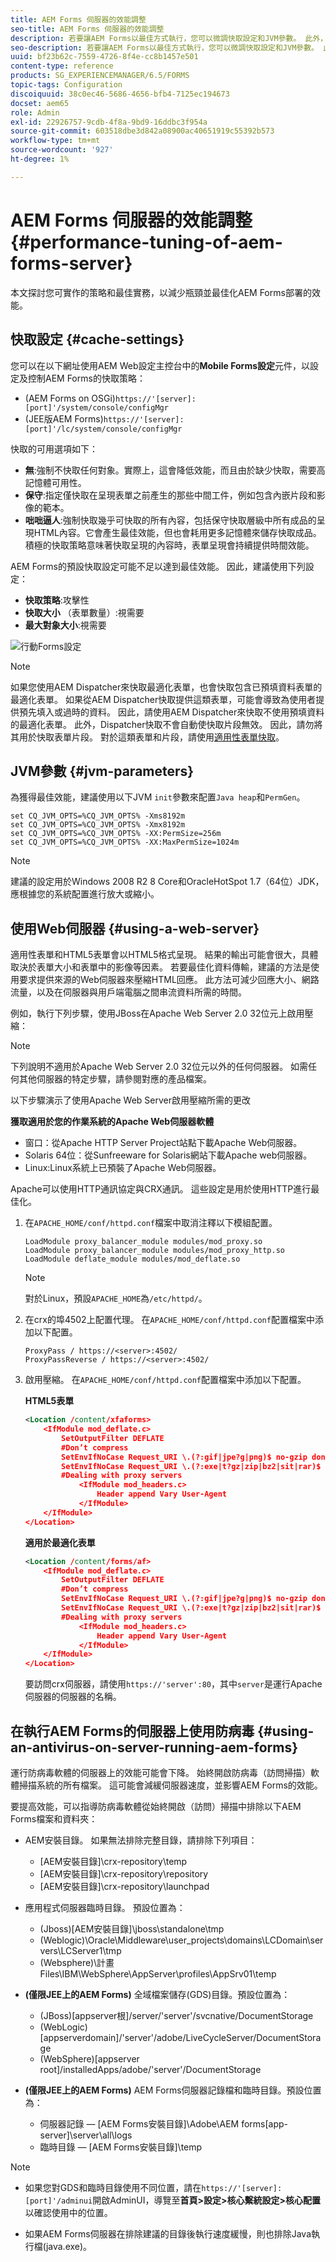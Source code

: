 ```yaml
---
title: AEM Forms 伺服器的效能調整
seo-title: AEM Forms 伺服器的效能調整
description: 若要讓AEM Forms以最佳方式執行，您可以微調快取設定和JVM參數。 此外，使用Web伺服器可提升AEM Forms部署的效能。
seo-description: 若要讓AEM Forms以最佳方式執行，您可以微調快取設定和JVM參數。 此外，使用Web伺服器可提升AEM Forms部署的效能。
uuid: bf23b62c-7559-4726-8f4e-cc8b1457e501
content-type: reference
products: SG_EXPERIENCEMANAGER/6.5/FORMS
topic-tags: Configuration
discoiquuid: 38c0ec46-5686-4656-bfb4-7125ec194673
docset: aem65
role: Admin
exl-id: 22926757-9cdb-4f8a-9bd9-16ddbc3f954a
source-git-commit: 603518dbe3d842a08900ac40651919c55392b573
workflow-type: tm+mt
source-wordcount: '927'
ht-degree: 1%

---
```


# AEM Forms 伺服器的效能調整{#performance-tuning-of-aem-forms-server}

本文探討您可實作的策略和最佳實務，以減少瓶頸並最佳化AEM Forms部署的效能。

## 快取設定 {#cache-settings}

您可以在以下網址使用AEM Web設定主控台中的&#x200B;**Mobile Forms設定**&#x200B;元件，以設定及控制AEM Forms的快取策略：

* (AEM Forms on OSGi)`https://'[server]:[port]'/system/console/configMgr`
* (JEE版AEM Forms)`https://'[server]:[port]'/lc/system/console/configMgr`

快取的可用選項如下：

* **無**:強制不快取任何對象。實際上，這會降低效能，而且由於缺少快取，需要高記憶體可用性。
* **保守**:指定僅快取在呈現表單之前產生的那些中間工件，例如包含內嵌片段和影像的範本。
* **咄咄逼人**:強制快取幾乎可快取的所有內容，包括保守快取層級中所有成品的呈現HTML內容。它會產生最佳效能，但也會耗用更多記憶體來儲存快取成品。 積極的快取策略意味著快取呈現的內容時，表單呈現會持續提供時間效能。

AEM Forms的預設快取設定可能不足以達到最佳效能。 因此，建議使用下列設定：

* **快取策略**:攻擊性
* **快取大小** （表單數量）:視需要
* **最大對象大小**:視需要

![行動Forms設定](assets/snap.png)

>[!NOTE]
>
>如果您使用AEM Dispatcher來快取最適化表單，也會快取包含已預填資料表單的最適化表單。 如果從AEM Dispatcher快取提供這類表單，可能會導致為使用者提供預先填入或過時的資料。 因此，請使用AEM Dispatcher來快取不使用預填資料的最適化表單。 此外，Dispatcher快取不會自動使快取片段無效。 因此，請勿將其用於快取表單片段。 對於這類表單和片段，請使用[適用性表單快取](../../forms/using/configure-adaptive-forms-cache.md)。

## JVM參數 {#jvm-parameters}

為獲得最佳效能，建議使用以下JVM `init`參數來配置`Java heap`和`PermGen`。

```shell
set CQ_JVM_OPTS=%CQ_JVM_OPTS% -Xms8192m
set CQ_JVM_OPTS=%CQ_JVM_OPTS% -Xmx8192m
set CQ_JVM_OPTS=%CQ_JVM_OPTS% -XX:PermSize=256m
set CQ_JVM_OPTS=%CQ_JVM_OPTS% -XX:MaxPermSize=1024m
```

>[!NOTE]
>
>建議的設定用於Windows 2008 R2 8 Core和OracleHotSpot 1.7（64位）JDK，應根據您的系統配置進行放大或縮小。

## 使用Web伺服器 {#using-a-web-server}

適用性表單和HTML5表單會以HTML5格式呈現。 結果的輸出可能會很大，具體取決於表單大小和表單中的影像等因素。 若要最佳化資料傳輸，建議的方法是使用要求提供來源的Web伺服器來壓縮HTML回應。 此方法可減少回應大小、網路流量，以及在伺服器與用戶端電腦之間串流資料所需的時間。

例如，執行下列步驟，使用JBoss在Apache Web Server 2.0 32位元上啟用壓縮：

>[!NOTE]
>
>下列說明不適用於Apache Web Server 2.0 32位元以外的任何伺服器。 如需任何其他伺服器的特定步驟，請參閱對應的產品檔案。

以下步驟演示了使用Apache Web Server啟用壓縮所需的更改

**獲取適用於您的作業系統的Apache Web伺服器軟體**

* 窗口：從Apache HTTP Server Project站點下載Apache Web伺服器。
* Solaris 64位：從Sunfreeware for Solaris網站下載Apache web伺服器。
* Linux:Linux系統上已預裝了Apache Web伺服器。

Apache可以使用HTTP通訊協定與CRX通訊。 這些設定是用於使用HTTP進行最佳化。

1. 在`APACHE_HOME/conf/httpd.conf`檔案中取消注釋以下模組配置。

   ```shell
   LoadModule proxy_balancer_module modules/mod_proxy.so
   LoadModule proxy_balancer_module modules/mod_proxy_http.so
   LoadModule deflate_module modules/mod_deflate.so
   ```

   >[!NOTE]
   >
   >對於Linux，預設`APACHE_HOME`為`/etc/httpd/`。

1. 在crx的埠4502上配置代理。
在`APACHE_HOME/conf/httpd.conf`配置檔案中添加以下配置。

   ```shell
   ProxyPass / https://<server>:4502/
   ProxyPassReverse / https://<server>:4502/
   ```

1. 啟用壓縮。 在`APACHE_HOME/conf/httpd.conf`配置檔案中添加以下配置。

   **HTML5表單**

   ```xml
   <Location /content/xfaforms>
       <IfModule mod_deflate.c>
           SetOutputFilter DEFLATE
           #Don’t compress
           SetEnvIfNoCase Request_URI \.(?:gif|jpe?g|png)$ no-gzip dont-vary
           SetEnvIfNoCase Request_URI \.(?:exe|t?gz|zip|bz2|sit|rar)$ no-gzip dont-vary
           #Dealing with proxy servers
               <IfModule mod_headers.c>
                   Header append Vary User-Agent
               </IfModule>
       </IfModule>
   </Location>
   ```

   **適用於最適化表單**

   ```xml
   <Location /content/forms/af>
       <IfModule mod_deflate.c>
           SetOutputFilter DEFLATE
           #Don’t compress
           SetEnvIfNoCase Request_URI \.(?:gif|jpe?g|png)$ no-gzip dont-vary
           SetEnvIfNoCase Request_URI \.(?:exe|t?gz|zip|bz2|sit|rar)$ no-gzip dont-vary
           #Dealing with proxy servers
               <IfModule mod_headers.c>
                   Header append Vary User-Agent
               </IfModule>
       </IfModule>
   </Location>
   ```

   要訪問crx伺服器，請使用`https://'server':80`，其中`server`是運行Apache伺服器的伺服器的名稱。

## 在執行AEM Forms的伺服器上使用防病毒 {#using-an-antivirus-on-server-running-aem-forms}

運行防病毒軟體的伺服器上的效能可能會下降。 始終開啟防病毒（訪問掃描）軟體掃描系統的所有檔案。 這可能會減緩伺服器速度，並影響AEM Forms的效能。

要提高效能，可以指導防病毒軟體從始終開啟（訪問）掃描中排除以下AEM Forms檔案和資料夾：

* AEM安裝目錄。 如果無法排除完整目錄，請排除下列項目：

   * [AEM安裝目錄]\crx-repository\temp
   * [AEM安裝目錄]\crx-repository\repository
   * [AEM安裝目錄]\crx-repository\launchpad

* 應用程式伺服器臨時目錄。 預設位置為：

   * (Jboss)[AEM安裝目錄]\jboss\standalone\tmp
   * (Weblogic)\Oracle\Middleware\user_projects\domains\LCDomain\servers\LCServer1\tmp
   * (Websphere)\計畫Files\IBM\WebSphere\AppServer\profiles\AppSrv01\temp

* **(僅限JEE上的AEM Forms)** 全域檔案儲存(GDS)目錄。預設位置為：

   * (JBoss)[appserver根]/server/&#39;server&#39;/svcnative/DocumentStorage
   * (WebLogic)[appserverdomain]/&#39;server&#39;/adobe/LiveCycleServer/DocumentStorage
   * (WebSphere)[appserver root]/installedApps/adobe/&#39;server&#39;/DocumentStorage

* **(僅限JEE上的AEM Forms)** AEM Forms伺服器記錄檔和臨時目錄。預設位置為：

   * 伺服器記錄 — [AEM Forms安裝目錄]\Adobe\AEM forms\[app-server]\server\all\logs
   * 臨時目錄 — [AEM Forms安裝目錄]\temp

>[!NOTE]
>
>* 如果您對GDS和臨時目錄使用不同位置，請在`https://'[server]:[port]'/adminui`開啟AdminUI，導覽至&#x200B;**首頁>設定>核心繫統設定>核心配置**&#x200B;以確認使用中的位置。

* 如果AEM Forms伺服器在排除建議的目錄後執行速度緩慢，則也排除Java執行檔(java.exe)。


